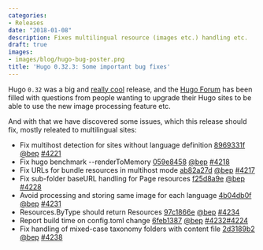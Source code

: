 ```yaml
---
categories:
- Releases
date: "2018-01-08"
description: Fixes multilingual resource (images etc.) handling etc.
draft: true
images:
- images/blog/hugo-bug-poster.png
title: 'Hugo 0.32.3: Some important bug fixes'
---
```


	

Hugo `0.32` was a big and [really cool](https://gohugo.io/news/0.32-relnotes/) release, and the [Hugo Forum](https://discourse.gohugo.io/) has been filled with questions from people wanting to upgrade their Hugo sites to be able to use the new image processing feature etc.

And with that we have discovered some issues, which this release should fix, mostly releated to multilingual sites:

* Fix multihost detection for sites without language definition [8969331f](https://github.com/gohugoio/hugo/commit/8969331f5be352939883074034adac6b7086ddc8) [@bep](https://github.com/bep) [#4221](https://github.com/gohugoio/hugo/issues/4221)
* Fix hugo benchmark --renderToMemory [059e8458](https://github.com/gohugoio/hugo/commit/059e8458d690dbb9fcd3ebd58cfc61b062d3138e) [@bep](https://github.com/bep) [#4218](https://github.com/gohugoio/hugo/issues/4218)
* Fix URLs for bundle resources in multihost mode [ab82a27d](https://github.com/gohugoio/hugo/commit/ab82a27d055c3aa177821d81a45a5c6e972aa29e) [@bep](https://github.com/bep) [#4217](https://github.com/gohugoio/hugo/issues/4217)
* Fix sub-folder baseURL handling for Page resources [f25d8a9e](https://github.com/gohugoio/hugo/commit/f25d8a9e17fb65fa41dafdcbf0358853d68eaf45) [@bep](https://github.com/bep) [#4228](https://github.com/gohugoio/hugo/issues/4228)
* Avoid processing and storing same image for each language [4b04db0f](https://github.com/gohugoio/hugo/commit/4b04db0f0855a1f54895d6c93c52dcea4b1ce3ca) [@bep](https://github.com/bep) [#4231](https://github.com/gohugoio/hugo/issues/4231)
* Resources.ByType should return Resources [97c1866e](https://github.com/gohugoio/hugo/commit/97c1866e322284dec46db6f3d235807507f5b69f) [@bep](https://github.com/bep) [#4234](https://github.com/gohugoio/hugo/issues/4234)
* Report build time on config.toml change [6feb1387](https://github.com/gohugoio/hugo/commit/6feb138785eeb9e813428d0df30010d9b5fb1059) [@bep](https://github.com/bep) [#4232](https://github.com/gohugoio/hugo/issues/4232)[#4224](https://github.com/gohugoio/hugo/issues/4224)
* Fix handling of mixed-case taxonomy folders with content file [2d3189b2](https://github.com/gohugoio/hugo/commit/2d3189b22760e0a8995dae082a6bc5480f770bfe) [@bep](https://github.com/bep) [#4238](https://github.com/gohugoio/hugo/issues/4238)





